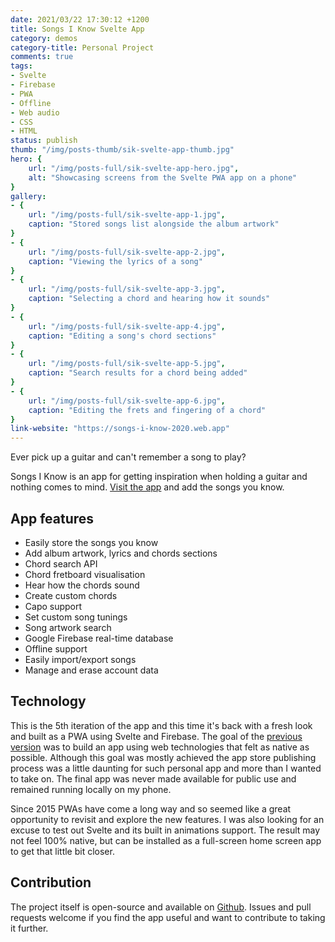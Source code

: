 ```yaml
---
date: 2021/03/22 17:30:12 +1200
title: Songs I Know Svelte App
category: demos
category-title: Personal Project
comments: true
tags:
- Svelte
- Firebase
- PWA
- Offline
- Web audio
- CSS
- HTML
status: publish
thumb: "/img/posts-thumb/sik-svelte-app-thumb.jpg"
hero: {
	url: "/img/posts-full/sik-svelte-app-hero.jpg",
	alt: "Showcasing screens from the Svelte PWA app on a phone"
}
gallery:
- {
	url: "/img/posts-full/sik-svelte-app-1.jpg",
	caption: "Stored songs list alongside the album artwork"
}
- {
	url: "/img/posts-full/sik-svelte-app-2.jpg",
	caption: "Viewing the lyrics of a song"
}
- {
	url: "/img/posts-full/sik-svelte-app-3.jpg",
	caption: "Selecting a chord and hearing how it sounds"
}
- {
	url: "/img/posts-full/sik-svelte-app-4.jpg",
	caption: "Editing a song's chord sections"
}
- {
	url: "/img/posts-full/sik-svelte-app-5.jpg",
	caption: "Search results for a chord being added"
}
- {
	url: "/img/posts-full/sik-svelte-app-6.jpg",
	caption: "Editing the frets and fingering of a chord"
}
link-website: "https://songs-i-know-2020.web.app"
---
```


Ever pick up a guitar and can't remember a song to play?

Songs I Know is an app for getting inspiration when holding a guitar and nothing comes to mind. [Visit the app](https://songs-i-know-2020.web.app) and add the songs you know.

## App features

-   Easily store the songs you know
-   Add album artwork, lyrics and chords sections
-   Chord search API
-   Chord fretboard visualisation
-   Hear how the chords sound
-   Create custom chords
-   Capo support
-   Set custom song tunings
-   Song artwork search
-   Google Firebase real-time database
-   Offline support
-   Easily import/export songs
-   Manage and erase account data

## Technology

This is the 5th iteration of the app and this time it's back with a fresh look and built as a PWA using Svelte and Firebase. The goal of the [previous version](/sik-ionic-app) was to build an app using web technologies that felt as native as possible. Although this goal was mostly achieved the app store publishing process was a little daunting for such personal app and more than I wanted to take on. The final app was never made available for public use and remained running locally on my phone.

Since 2015 PWAs have come a long way and so seemed like a great opportunity to revisit and explore the new features. I was also looking for an excuse to test out Svelte and its built in animations support. The result may not feel 100% native, but can be installed as a full-screen home screen app to get that little bit closer.

## Contribution

The project itself is open-source and available on [Github](https://github.com/johnslipper/sik-svelte). Issues and pull requests welcome if you find the app useful and want to contribute to taking it further.
